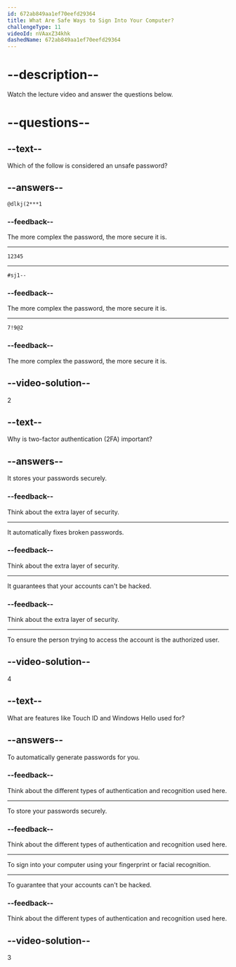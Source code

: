 ```yaml
---
id: 672ab849aa1ef70eefd29364
title: What Are Safe Ways to Sign Into Your Computer?
challengeType: 11
videoId: nVAaxZ34khk
dashedName: 672ab849aa1ef70eefd29364
---
```


# --description--

Watch the lecture video and answer the questions below.

# --questions--

## --text--

Which of the follow is considered an unsafe password?

## --answers--

`@dlkj(2***1`

### --feedback--

The more complex the password, the more secure it is.

---

`12345`

---

`#sj1--`

### --feedback--

The more complex the password, the more secure it is.

---

`7!9@2`

### --feedback--

The more complex the password, the more secure it is.

## --video-solution--

2

## --text--

Why is two-factor authentication (2FA) important?

## --answers--

It stores your passwords securely.

### --feedback--

Think about the extra layer of security.

---

It automatically fixes broken passwords.

### --feedback--

Think about the extra layer of security.

---

It guarantees that your accounts can't be hacked.

### --feedback--

Think about the extra layer of security.

---

To ensure the person trying to access the account is the authorized user.

## --video-solution--

4

## --text--

What are features like Touch ID and Windows Hello used for?

## --answers--

To automatically generate passwords for you.

### --feedback--

Think about the different types of authentication and recognition used here.

---

To store your passwords securely.

### --feedback--

Think about the different types of authentication and recognition used here.

---

To sign into your computer using your fingerprint or facial recognition.

---

To guarantee that your accounts can't be hacked.

### --feedback--

Think about the different types of authentication and recognition used here.

## --video-solution--

3
